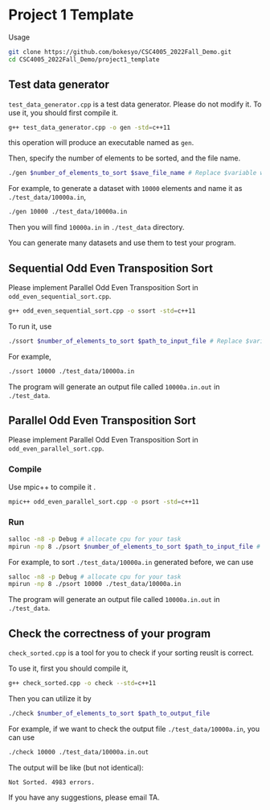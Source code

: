 # Project 1 Template

Usage

```sh
git clone https://github.com/bokesyo/CSC4005_2022Fall_Demo.git
cd CSC4005_2022Fall_Demo/project1_template
```


## Test data generator

`test_data_generator.cpp` is a test data generator. Please do not modify it. To use it, you should first compile it.

```sh
g++ test_data_generator.cpp -o gen -std=c++11
```

this operation will produce an executable named as `gen`.

Then, specify the number of elements to be sorted, and the file name.

```sh
./gen $number_of_elements_to_sort $save_file_name # Replace $variable with your own value.
```
For example, to generate a dataset with `10000` elements and name it as `./test_data/10000a.in`, 
```sh
./gen 10000 ./test_data/10000a.in
```
Then you will find `10000a.in` in `./test_data` directory.

You can generate many datasets and use them to test your program.



## Sequential Odd Even Transposition Sort

Please implement Parallel Odd Even Transposition Sort in `odd_even_sequential_sort.cpp`.

```sh
g++ odd_even_sequential_sort.cpp -o ssort -std=c++11
```

To run it, use

```sh
./ssort $number_of_elements_to_sort $path_to_input_file # Replace $variable with your own value.
```

For example,

```sh
./ssort 10000 ./test_data/10000a.in
```


The program will generate an output file called `10000a.in.out` in `./test_data`.



## Parallel Odd Even Transposition Sort

Please implement Parallel Odd Even Transposition Sort in `odd_even_parallel_sort.cpp`.

### Compile

Use mpic++ to compile it .

```sh
mpic++ odd_even_parallel_sort.cpp -o psort -std=c++11
```

### Run

```sh
salloc -n8 -p Debug # allocate cpu for your task
mpirun -np 8 ./psort $number_of_elements_to_sort $path_to_input_file # Replace $variable with your own value.

```

For example, to sort `./test_data/10000a.in` generated before, we can use

```sh
salloc -n8 -p Debug # allocate cpu for your task
mpirun -np 8 ./psort 10000 ./test_data/10000a.in
```

The program will generate an output file called `10000a.in.out` in `./test_data`.


## Check the correctness of your program

`check_sorted.cpp` is a tool for you to check if your sorting reuslt is correct. 

To use it, first you should compile it,

```sh
g++ check_sorted.cpp -o check --std=c++11
```

Then you can utilize it by

```sh
./check $number_of_elements_to_sort $path_to_output_file
```

For example, if we want to check the output file `./test_data/10000a.in`, you can use

```sh
./check 10000 ./test_data/10000a.in.out
```

The output will be like (but not identical):
```
Not Sorted. 4983 errors.
```

If you have any suggestions, please email TA.
